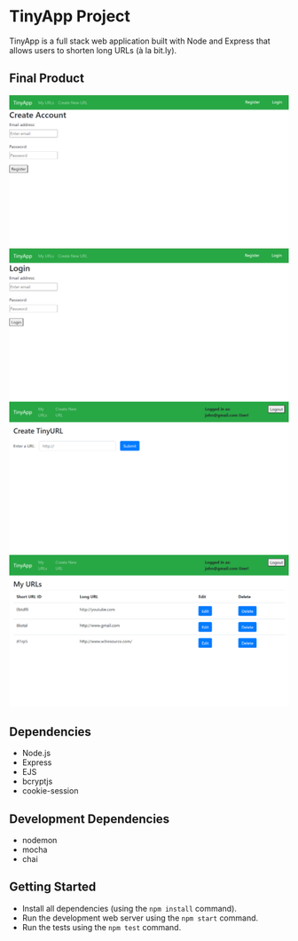 # TinyApp Project

TinyApp is a full stack web application built with Node and Express that allows users to shorten long URLs (à la bit.ly).

## Final Product

!["Screenshot of register page"](https://github.com/hisbanbardai/tinyapp/blob/master/docs/register-page.png?raw=true)
!["Screenshot of login page"](https://github.com/hisbanbardai/tinyapp/blob/master/docs/login-page.png?raw=true)
!["Screenshot of create url page"](https://github.com/hisbanbardai/tinyapp/blob/master/docs/create-url-page.png?raw=true)
!["Screenshot of URLs page"](https://github.com/hisbanbardai/tinyapp/blob/master/docs/urls-page.png?raw=true)

## Dependencies

- Node.js
- Express
- EJS
- bcryptjs
- cookie-session

## Development Dependencies

- nodemon
- mocha
- chai

## Getting Started

- Install all dependencies (using the `npm install` command).
- Run the development web server using the `npm start` command.
- Run the tests using the `npm test` command.